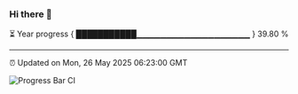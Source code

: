 ### Hi there 👋

⏳ Year progress { ███████████▁▁▁▁▁▁▁▁▁▁▁▁▁▁▁▁▁▁▁ } 39.80 %

---

⏰ Updated on Mon, 26 May 2025 06:23:00 GMT

![Progress Bar CI](https://github.com/liununu/liununu/workflows/Progress%20Bar%20CI/badge.svg)
